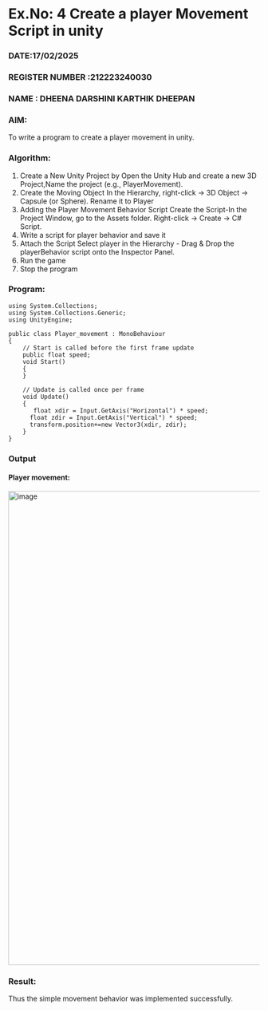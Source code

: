 # Ex.No: 4  Create a player Movement Script in unity 
### DATE:17/02/2025                                                                            
### REGISTER NUMBER :212223240030
### NAME : DHEENA DARSHINI KARTHIK DHEEPAN
### AIM: 
To write a program to create a player movement in unity.
### Algorithm:
1. Create a New Unity Project by Open the  Unity Hub and create a new 3D Project,Name the project (e.g., PlayerMovement).
2. Create the Moving Object
   In the Hierarchy, right-click → 3D Object → Capsule (or Sphere).
   Rename it to Player 
4. Adding the Player Movement Behavior Script
   Create the Script-In the Project Window, go to the Assets folder.
   Right-click → Create → C# Script.
5. Write a script for player behavior and save it
6. Attach the Script
   Select player in the Hierarchy - Drag & Drop the playerBehavior script onto the Inspector Panel.
7. Run the game 
8. Stop the program
    
### Program:
```
using System.Collections;
using System.Collections.Generic;
using UnityEngine;

public class Player_movement : MonoBehaviour
{
    // Start is called before the first frame update
    public float speed;
    void Start()
    {
    }

    // Update is called once per frame
    void Update()
    {
       float xdir = Input.GetAxis("Horizontal") * speed;
      float zdir = Input.GetAxis("Vertical") * speed;
      transform.position+=new Vector3(xdir, zdir); 
    }
}

```
### Output
#### Player movement:

<img width="950" alt="image" src="https://github.com/user-attachments/assets/e82d22eb-9871-4d3d-a8ba-cb7ff26cd2ee" />


### Result:
Thus the simple movement behavior was implemented successfully.



